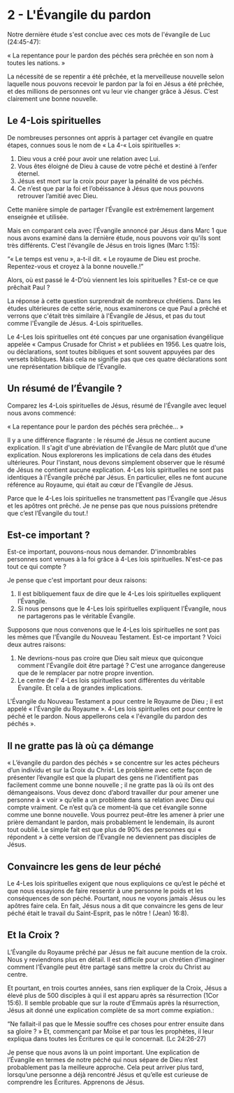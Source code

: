 # 2 - L'Évangile du pardon

Notre dernière étude s'est conclue avec ces mots de l'évangile de Luc (24:45-47):

« La repentance pour le pardon des péchés sera prêchée en son nom à toutes les nations. »

La nécessité de se repentir a été prêchée, et la merveilleuse nouvelle selon laquelle nous pouvons recevoir le pardon par la foi en Jésus a été prêchée, et des millions de personnes ont vu leur vie changer grâce à Jésus. C’est clairement une bonne nouvelle.

## Le 4-Lois spirituelles

De nombreuses personnes ont appris à partager cet évangile en quatre étapes, connues sous le nom de « La 4-« Lois spirituelles »:

1.  Dieu vous a créé pour avoir une relation avec Lui.
2.  Vous êtes éloigné de Dieu à cause de votre péché et destiné à l’enfer éternel.
3.  Jésus est mort sur la croix pour payer la pénalité de vos péchés.
4.  Ce n’est que par la foi et l’obéissance à Jésus que nous pouvons retrouver l’amitié avec Dieu.

Cette manière simple de partager l’Évangile est extrêmement largement enseignée et utilisée.

Mais en comparant cela avec l’Évangile annoncé par Jésus dans Marc 1 que nous avons examiné dans la dernière étude, nous pouvons voir qu'ils sont très différents. C'est l'évangile de Jésus en trois lignes (Marc 1:15):

“« Le temps est venu », a-t-il dit. « Le royaume de Dieu est proche. Repentez-vous et croyez à la bonne nouvelle.!”

Alors, où est passé le 4-D’où viennent les lois spirituelles ? Est-ce ce que prêchait Paul ?

La réponse à cette question surprendrait de nombreux chrétiens. Dans les études ultérieures de cette série, nous examinerons ce que Paul a prêché et verrons que c'était très similaire à l'Évangile de Jésus, et pas du tout comme l'Évangile de Jésus. 4-Lois spirituelles.

Le 4-Les lois spirituelles ont été conçues par une organisation évangélique appelée « Campus Crusade for Christ » et publiées en 1956. Les quatre lois, ou déclarations, sont toutes bibliques et sont souvent appuyées par des versets bibliques. Mais cela ne signifie pas que ces quatre déclarations sont une représentation biblique de l’Évangile.

## Un résumé de l’Évangile ?

Comparez les 4-Lois spirituelles de Jésus, résumé de l'Évangile avec lequel nous avons commencé:

« La repentance pour le pardon des péchés sera prêchée... »

Il y a une différence flagrante : le résumé de Jésus ne contient aucune explication. Il s'agit d'une abréviation de l'Évangile de Marc plutôt que d'une explication. Nous explorerons les implications de cela dans des études ultérieures. Pour l'instant, nous devons simplement observer que le résumé de Jésus ne contient aucune explication. 4-Les lois spirituelles ne sont pas identiques à l'Évangile prêché par Jésus. En particulier, elles ne font aucune référence au Royaume, qui était au cœur de l'Évangile de Jésus.

Parce que le 4-Les lois spirituelles ne transmettent pas l’Évangile que Jésus et les apôtres ont prêché. Je ne pense pas que nous puissions prétendre que c’est l’Évangile du tout.!

## Est-ce important ?

Est-ce important, pouvons-nous nous demander. D'innombrables personnes sont venues à la foi grâce à 4-Les lois spirituelles. N'est-ce pas tout ce qui compte ?

Je pense que c'est important pour deux raisons:

1.  Il est bibliquement faux de dire que le 4-Les lois spirituelles expliquent l’Évangile.
2.  Si nous pensons que le 4-Les lois spirituelles expliquent l’Évangile, nous ne partagerons pas le véritable Évangile.

Supposons que nous convenons que le 4-Les lois spirituelles ne sont pas les mêmes que l'Évangile du Nouveau Testament. Est-ce important ? Voici deux autres raisons:

1.  Ne devrions-nous pas croire que Dieu sait mieux que quiconque comment l'Évangile doit être partagé ? C'est une arrogance dangereuse que de le remplacer par notre propre invention.
2.  Le centre de l' 4-Les lois spirituelles sont différentes du véritable Évangile. Et cela a de grandes implications.

L'Évangile du Nouveau Testament a pour centre le Royaume de Dieu ; il est appelé « l'Évangile du Royaume ». 4-Les lois spirituelles ont pour centre le péché et le pardon. Nous appellerons cela « l'évangile du pardon des péchés ».

## Il ne gratte pas là où ça démange

« L’évangile du pardon des péchés » se concentre sur les actes pécheurs d’un individu et sur la Croix du Christ. Le problème avec cette façon de présenter l’évangile est que la plupart des gens ne l’identifient pas facilement comme une bonne nouvelle ; il ne gratte pas là où ils ont des démangeaisons. Vous devez donc d’abord travailler dur pour amener une personne à « voir » qu’elle a un problème dans sa relation avec Dieu qui compte vraiment. Ce n’est qu’à ce moment-là que cet évangile sonne comme une bonne nouvelle. Vous pourrez peut-être les amener à prier une prière demandant le pardon, mais probablement le lendemain, ils auront tout oublié. Le simple fait est que plus de 90% des personnes qui « répondent » à cette version de l’Évangile ne deviennent pas disciples de Jésus.

## Convaincre les gens de leur péché

Le 4-Les lois spirituelles exigent que nous expliquions ce qu’est le péché et que nous essayions de faire ressentir à une personne le poids et les conséquences de son péché. Pourtant, nous ne voyons jamais Jésus ou les apôtres faire cela. En fait, Jésus nous a dit que convaincre les gens de leur péché était le travail du Saint-Esprit, pas le nôtre ! (Jean) 16:8).

## Et la Croix ?

L’Évangile du Royaume prêché par Jésus ne fait aucune mention de la croix. Nous y reviendrons plus en détail. Il est difficile pour un chrétien d’imaginer comment l’Évangile peut être partagé sans mettre la croix du Christ au centre.

Et pourtant, en trois courtes années, sans rien expliquer de la Croix, Jésus a élevé plus de 500 disciples à qui il est apparu après sa résurrection (1Cor 15:6). Il semble probable que sur la route d'Emmaüs après la résurrection, Jésus ait donné une explication complète de sa mort comme expiation.:

“Ne fallait-il pas que le Messie souffre ces choses pour entrer ensuite dans sa gloire ? » Et, commençant par Moïse et par tous les prophètes, il leur expliqua dans toutes les Écritures ce qui le concernait. (Lc 24:26-27)

Je pense que nous avons là un point important. Une explication de l’Évangile en termes de notre péché qui nous sépare de Dieu n’est probablement pas la meilleure approche. Cela peut arriver plus tard, lorsqu’une personne a déjà rencontré Jésus et qu’elle est curieuse de comprendre les Écritures. Apprenons de Jésus.
